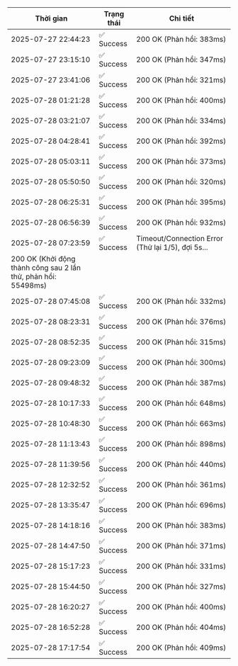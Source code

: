 | Thời gian | Trạng thái | Chi tiết |
|---|---|---|
| 2025-07-27 22:44:23 | ✅ Success | 200 OK (Phản hồi: 383ms) |
| 2025-07-27 23:15:10 | ✅ Success | 200 OK (Phản hồi: 347ms) |
| 2025-07-27 23:41:06 | ✅ Success | 200 OK (Phản hồi: 321ms) |
| 2025-07-28 01:21:28 | ✅ Success | 200 OK (Phản hồi: 400ms) |
| 2025-07-28 03:21:07 | ✅ Success | 200 OK (Phản hồi: 334ms) |
| 2025-07-28 04:28:41 | ✅ Success | 200 OK (Phản hồi: 392ms) |
| 2025-07-28 05:03:11 | ✅ Success | 200 OK (Phản hồi: 373ms) |
| 2025-07-28 05:50:50 | ✅ Success | 200 OK (Phản hồi: 320ms) |
| 2025-07-28 06:25:31 | ✅ Success | 200 OK (Phản hồi: 395ms) |
| 2025-07-28 06:56:39 | ✅ Success | 200 OK (Phản hồi: 932ms) |
| 2025-07-28 07:23:59 | ✅ Success | Timeout/Connection Error (Thử lại 1/5), đợi 5s...
200 OK (Khởi động thành công sau 2 lần thử, phản hồi: 55498ms) |
| 2025-07-28 07:45:08 | ✅ Success | 200 OK (Phản hồi: 332ms) |
| 2025-07-28 08:23:31 | ✅ Success | 200 OK (Phản hồi: 376ms) |
| 2025-07-28 08:52:35 | ✅ Success | 200 OK (Phản hồi: 315ms) |
| 2025-07-28 09:23:09 | ✅ Success | 200 OK (Phản hồi: 300ms) |
| 2025-07-28 09:48:32 | ✅ Success | 200 OK (Phản hồi: 387ms) |
| 2025-07-28 10:17:33 | ✅ Success | 200 OK (Phản hồi: 648ms) |
| 2025-07-28 10:48:30 | ✅ Success | 200 OK (Phản hồi: 663ms) |
| 2025-07-28 11:13:43 | ✅ Success | 200 OK (Phản hồi: 898ms) |
| 2025-07-28 11:39:56 | ✅ Success | 200 OK (Phản hồi: 440ms) |
| 2025-07-28 12:32:52 | ✅ Success | 200 OK (Phản hồi: 361ms) |
| 2025-07-28 13:35:47 | ✅ Success | 200 OK (Phản hồi: 696ms) |
| 2025-07-28 14:18:16 | ✅ Success | 200 OK (Phản hồi: 383ms) |
| 2025-07-28 14:47:50 | ✅ Success | 200 OK (Phản hồi: 371ms) |
| 2025-07-28 15:17:23 | ✅ Success | 200 OK (Phản hồi: 331ms) |
| 2025-07-28 15:44:50 | ✅ Success | 200 OK (Phản hồi: 327ms) |
| 2025-07-28 16:20:27 | ✅ Success | 200 OK (Phản hồi: 400ms) |
| 2025-07-28 16:52:28 | ✅ Success | 200 OK (Phản hồi: 404ms) |
| 2025-07-28 17:17:54 | ✅ Success | 200 OK (Phản hồi: 409ms) |
